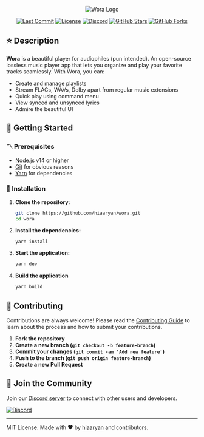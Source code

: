 <p align="center">
  <img src="https://github.com/hiaaryan/wora/blob/main/renderer/public/assets/Github.png?raw=true" alt="Wora Logo" />
</p>

<p align="center">
  <a href="https://github.com/hiaaryan/wora"><img src="https://img.shields.io/github/last-commit/hiaaryan/wora/main?commit" alt="Last Commit" /></a>
  <a href="LICENSE"><img src="https://img.shields.io/github/license/hiaaryan/wora?license" alt="License" /></a>
  <a href="https://discord.gg/SYEByd7Zb2"><img src="https://dcbadge.limes.pink/api/server/https://discord.gg/SYEByd7Zb2?style=flat&discord" alt="Discord" /></a>
  <a href="https://github.com/hiaaryan/wora/stargazers"><img src="https://img.shields.io/github/stars/hiaaryan/wora?style=flat&stars" alt="GitHub Stars" /></a>
  <a href="https://github.com/hiaaryan/wora/network"><img src="https://img.shields.io/github/forks/hiaaryan/wora?style=flat&forks" alt="GitHub Forks" /></a>
</p>

## ⭐️ **Description**

**Wora** is a beautiful player for audiophiles (pun intended). An open-source lossless music player app that lets you organize and play your favorite tracks seamlessly. With Wora, you can:

- Create and manage playlists
- Stream FLACs, WAVs, Dolby apart from regular music extensions
- Quick play using command menu
- View synced and unsynced lyrics
- Admire the beautiful UI

## 🚀 **Getting Started**

### 〽️ Prerequisites

- [Node.js](https://nodejs.org/) v14 or higher
- [Git](https://git-scm.com/) for obvious reasons
- [Yarn](https://yarnpkg.com/) for dependencies

### 👾 Installation

1. **Clone the repository:**

    ```sh
    git clone https://github.com/hiaaryan/wora.git
    cd wora
    ```

2. **Install the dependencies:**

    ```sh
    yarn install
    ```

4. **Start the application:**

    ```sh
    yarn dev
    ```

5. **Build the application**

    ```sh
    yarn build
    ```

## 🤝 **Contributing**

Contributions are always welcome! Please read the [Contributing Guide](CONTRIBUTING.md) to learn about the process and how to submit your contributions.

1. **Fork the repository**
2. **Create a new branch (`git checkout -b feature-branch`)**
3. **Commit your changes (`git commit -am 'Add new feature'`)**
4. **Push to the branch (`git push origin feature-branch`)**
5. **Create a new Pull Request**

## 💬 **Join the Community**

Join our [Discord server](https://discord.gg/SYEByd7Zb2/) to connect with other users and developers.

<a href="https://discord.gg/SYEByd7Zb2"><img src="https://dcbadge.limes.pink/api/server/https://discord.gg/SYEByd7Zb2?style=flat" alt="Discord"></a>

---

MIT License. Made with ❤️ by [hiaaryan](https://github.com/hiaaryan) and contributors.
